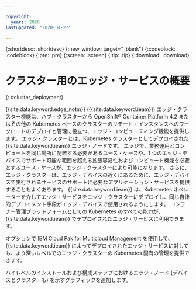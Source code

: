 ```yaml
---

copyright:
  years: 2020
lastupdated: "2020-04-27"

---
```


{:shortdesc: .shortdesc}
{:new_window: target="_blank"}
{:codeblock: .codeblock}
{:pre: .pre}
{:screen: .screen}
{:tip: .tip}
{:download: .download}

# クラスター用のエッジ・サービスの概要
{: #cluster_deployment}

{{site.data.keyword.edge_notm}} ({{site.data.keyword.ieam}}) エッジ・クラスター機能は、ハブ・クラスターから OpenShift® Container Platform 4.2 またはその他の Kubernetes ベースのクラスターのリモート・インスタンスへのワークロードのデプロイと管理に役立つ、エッジ・コンピューティング機能を提供します。 エッジ・クラスターとは、Kubernetes クラスターとしてデプロイされた {{site.data.keyword.ieam}} エッジ・ノードです。 エッジで、業務運用とコンピュートを同じ場所に配置する必要があるユース・ケースや、1 つのエッジ・デバイスでサポート可能な範囲を超える拡張容易性およびコンピュート機能を必要とするユース・ケースが、エッジ・クラスターにより可能になります。 さらに、エッジ・クラスターは、エッジ・デバイスの近くにあるために、エッジ・デバイスで実行されるサービスのサポートに必要なアプリケーション・サービスを提供することもよくあります。 {{site.data.keyword.ieam}} は、Kubernetes オペレーターを介してエッジ・サービスをエッジ・クラスターにデプロイし、同じ自律的デプロイメント手段がエッジ・デバイスで使用されるようにします。 コンテナー管理プラットフォームとしての Kubernetes のすべての能力が、{{site.data.keyword.ieam}} でデプロイされたエッジ・サービスに利用できます。

オプションで IBM Cloud Pak for Multicloud Management を使用して、{{site.data.keyword.ieam}} によってデプロイされたエッジ・サービスに対しても、より深いレベルでのエッジ・クラスターの Kubernetes 固有の管理を提供できます。

ハイレベルのインストールおよび構成ステップにおけるエッジ・ノード (デバイスとクラスターも) を示すグラフィックを追加します。
